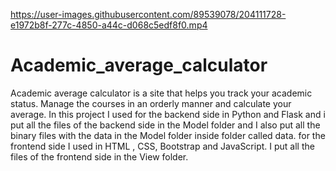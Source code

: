 

https://user-images.githubusercontent.com/89539078/204111728-e1972b8f-277c-4850-a44c-d068c5edf8f0.mp4

# Academic_average_calculator
Academic average calculator is a site that helps you track your academic status. Manage the courses in an orderly manner and calculate your average.
In this project I used for the backend side in Python and Flask and i put all the files of the backend side in the Model folder and I also put all the binary files with the data in the Model folder inside folder called data. for the frontend side I used in HTML , CSS, Bootstrap and JavaScript. I put all the files of the frontend side in the View folder.
